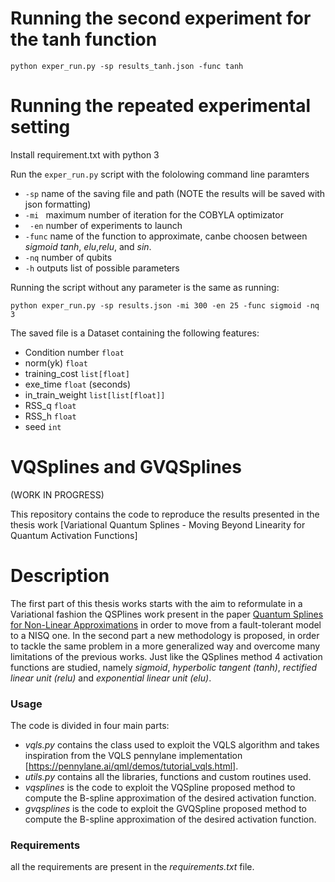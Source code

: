 # Running the second experiment for the tanh function 
`python exper_run.py -sp results_tanh.json -func tanh`

# Running the repeated experimental setting
Install requirement.txt with python 3

Run the ``` exper_run.py ``` script with the fololowing command line paramters
- ``` -sp ``` name of the saving file and path (NOTE the results will be saved with json formatting)
- ```-mi ``` maximum number of iteration for the COBYLA optimizator
- ``` -en``` number of experiments to launch
- ```-func``` name of the function to approximate, canbe choosen between _sigmoid_ _tanh_, _elu_,_relu_, and _sin_.
- ```-nq``` number of qubits 
- ```-h``` outputs list of possible parameters

Running the script without any parameter is the same as running:
```
python exper_run.py -sp results.json -mi 300 -en 25 -func sigmoid -nq 3
```

The saved file is a Dataset containing the following features:
- Condition number ```float``` 
- norm(yk)  ```float```
- training_cost ```list[float]```
- exe_time ```float``` (seconds)
- in_train_weight ```list[list[float]]```
- RSS_q ``float``
- RSS_h `float`
- seed `int`

# VQSplines and GVQSplines 

(WORK IN PROGRESS)

This repository contains the code to reproduce the results presented in the thesis work
[Variational Quantum Splines - Moving Beyond Linearity for Quantum Activation Functions]

# Description

The first part of this thesis works starts with the aim to reformulate in a Variational fashion the QSPlines work present in the paper [Quantum Splines for Non-Linear Approximations](https://dl.acm.org/doi/pdf/10.1145/3387902.3394032) in order to move from
a fault-tolerant model to a NISQ one. 
In the second part a new methodology is proposed, in order to tackle the same problem in a more generalized way and overcome many limitations of the previous works. Just like the QSplines method 4 activation functions are studied,
namely *sigmoid*, *hyperbolic tangent (tanh)*, *rectified linear unit (relu)* and *exponential linear unit (elu)*.

### Usage

The code is divided in four main parts:
- *vqls.py* contains the class used to exploit the VQLS algorithm and takes inspiration from the VQLS pennylane implementation [https://pennylane.ai/qml/demos/tutorial_vqls.html].
- *utils.py* contains all the libraries, functions and custom routines used.
- *vqsplines* is the code to exploit the VQSpline proposed method to  compute the B-spline approximation of the desired activation function.
- *gvqsplines* is the code to exploit the GVQSpline proposed method to  compute the B-spline approximation of the desired activation function.

### Requirements 
all the requirements are present in the *requirements.txt* file.